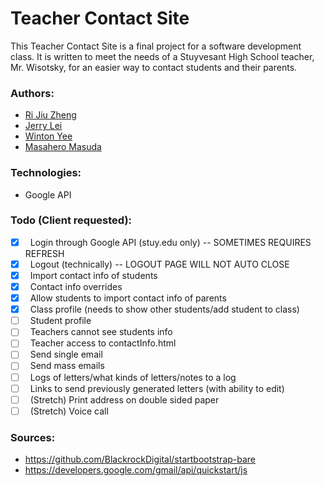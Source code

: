 # Teacher Contact Site
This Teacher Contact Site is a final project for a software development class. It is written to meet the needs of a Stuyvesant High School teacher, Mr. Wisotsky, for an easier way to contact students and their parents.

### Authors:
- [Ri Jiu Zheng](https://github.com/RJZheng1)
- [Jerry Lei](https://github.com/jerrylei98)
- [Winton Yee](https://github.com/blehw)
- [Masahero Masuda](https://github.com/masa13)

### Technologies:
- Google API

### Todo (Client requested):
- [x] &nbsp; Login through Google API (stuy.edu only) -- SOMETIMES REQUIRES REFRESH
- [x] &nbsp; Logout (technically) -- LOGOUT PAGE WILL NOT AUTO CLOSE
- [x] &nbsp; Import contact info of students
- [x] &nbsp; Contact info overrides
- [x] &nbsp; Allow students to import contact info of parents
- [x] &nbsp; Class profile (needs to show other students/add student to class)
- [ ] &nbsp; Student profile
- [ ] &nbsp; Teachers cannot see students info
- [ ] &nbsp; Teacher access to contactInfo.html
- [ ] &nbsp; Send single email
- [ ] &nbsp; Send mass emails
- [ ] &nbsp; Logs of letters/what kinds of letters/notes to a log
- [ ] &nbsp; Links to send previously generated letters (with ability to edit)
- [ ] &nbsp; (Stretch) Print address on double sided paper
- [ ] &nbsp; (Stretch) Voice call

### Sources:
- https://github.com/BlackrockDigital/startbootstrap-bare
- https://developers.google.com/gmail/api/quickstart/js
